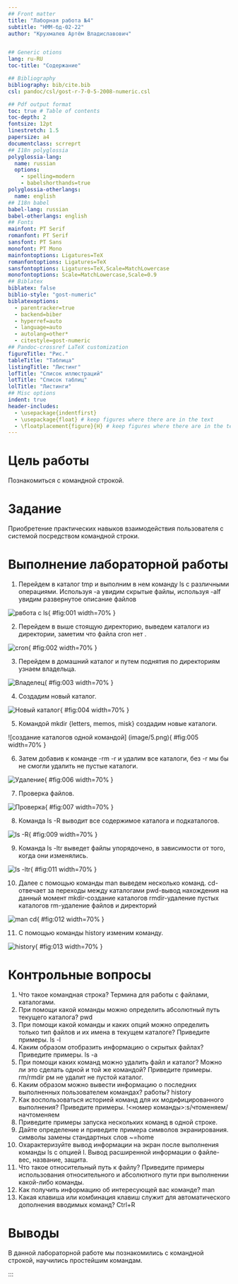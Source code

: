 ```yaml
---
## Front matter
title: "Лаборная работа №4"
subtitle: "НММ-бд-02-22"
author: "Крухмалев Артём Владиславович"


## Generic otions
lang: ru-RU
toc-title: "Содержание"

## Bibliography
bibliography: bib/cite.bib
csl: pandoc/csl/gost-r-7-0-5-2008-numeric.csl

## Pdf output format
toc: true # Table of contents
toc-depth: 2
fontsize: 12pt
linestretch: 1.5
papersize: a4
documentclass: scrreprt
## I18n polyglossia
polyglossia-lang:
  name: russian
  options:
	- spelling=modern
	- babelshorthands=true
polyglossia-otherlangs:
  name: english
## I18n babel
babel-lang: russian
babel-otherlangs: english
## Fonts
mainfont: PT Serif
romanfont: PT Serif
sansfont: PT Sans
monofont: PT Mono
mainfontoptions: Ligatures=TeX
romanfontoptions: Ligatures=TeX
sansfontoptions: Ligatures=TeX,Scale=MatchLowercase
monofontoptions: Scale=MatchLowercase,Scale=0.9
## Biblatex
biblatex: false
biblio-style: "gost-numeric"
biblatexoptions:
  - parentracker=true
  - backend=biber
  - hyperref=auto
  - language=auto
  - autolang=other*
  - citestyle=gost-numeric
## Pandoc-crossref LaTeX customization
figureTitle: "Рис."
tableTitle: "Таблица"
listingTitle: "Листинг"
lofTitle: "Список иллюстраций"
lotTitle: "Список таблиц"
lolTitle: "Листинги"
## Misc options
indent: true
header-includes:
  - \usepackage{indentfirst}
  - \usepackage{float} # keep figures where there are in the text
  - \floatplacement{figure}{H} # keep figures where there are in the text
---
```


# Цель работы

Познакомиться с командной строкой.

# Задание

Приобретение практических навыков взаимодействия пользователя с системой посредством командной строки.

# Выполнение лабораторной работы

1. Перейдем в каталог tmp и выполним в нем команду ls с различными операциями. Используя -а увидим скрытые файлы, используя -alf увидим развернутое описание файлов 

![рвбота с ls](image/1.png){ #fig:001 width=70% }

2. Перейдем в выше стоящую директорию, выведем каталоги из директории, заметим что файла cron нет .

![cron](image/2.png){ #fig:002 width=70% }

3. Перейдем в домашний каталог и путем поднятия по директориям узнаем владельца.

![Владелец](image/3.png){ #fig:003 width=70% }

4. Создадим новый каталог.

![Новый каталог](image/4.png){ #fig:004 width=70% }

5. Командой mkdir {letters, memos, misk} создадим новые каталоги.

![создание каталогов одной командой] (image/5.png){ #fig:005 width=70% }

6. Затем добавив к команде -rm -r и удалим все каталоги, без -r мы бы не смогли удалить не пустые каталоги.

![Удаление](image/6.png){ #fig:006 width=70% }

7. Проверка файлов.

![Проверка](image/7.png){ #fig:007 width=70% }

8. Команда ls -R выводит все содержимое каталога и подкаталогов.

![ls -R](image/8.png){ #fig:009 width=70% }

9. Команда ls -ltr выведет файлы упорядочено, в зависимости от того, когда они изменялись.

![ls -ltr](image/9.png){ #fig:011 width=70% }

10. Далее c помощью команды man выведем несколько команд.
cd-отвечает за переходы между каталогами
pwd-вывод нахождения на данный момент
mkdir-создание каталогов
rmdir-удаление пустых каталогов
rm-удаление файлов и директорий

![man cd](image/10.png){ #fig:012 width=70% }

11. C помощью команды history изменим команду.

![history](image/15.png){ #fig:013 width=70% }

# Контрольные вопросы

1. Что такое командная строка? Термина для работы с файлами, каталогами.
2. При помощи какой команды можно определить абсолютный путь текущего каталога?  pwd
3. При помощи какой команды и каких опций можно определить только тип файлов и их имена в текущем каталоге? Приведите примеры. ls -l
4. Каким образом отобразить информацию о скрытых файлах? Приведите примеры. ls -a
5. При помощи каких команд можно удалить файл и каталог? Можно ли это сделать одной и той же командой? Приведите примеры. rm/rmdir рм не удалит не пустой каталог.
6. Каким образом можно вывести информацию о последних выполненных пользователем командах? работы? history
7. Как воспользоваться историей команд для их модифицированного выполнения? Приведите примеры. !<номер команды>:s/чтоменяем/начтоменяем
8. Приведите примеры запуска нескольких команд в одной строке.
9. Дайте определение и приведите примера символов экранирования. символы замены стандартных слов ~=home
10. Охарактеризуйте вывод информации на экран после выполнения команды ls с опцией
l. Вывод расширенной информации о файле-вес, название, защита.
11. Что такое относительный путь к файлу? Приведите примеры использования относительного и абсолютного пути при выполнении какой-либо команды.
12. Как получить информацию об интересующей вас команде? man
13. Какая клавиша или комбинация клавиш служит для автоматического дополнения вводимых команд? Ctrl+R
# Выводы

В данной лабораторной работе мы познакомились с командной строкой, научились простейшим командам.

:::

